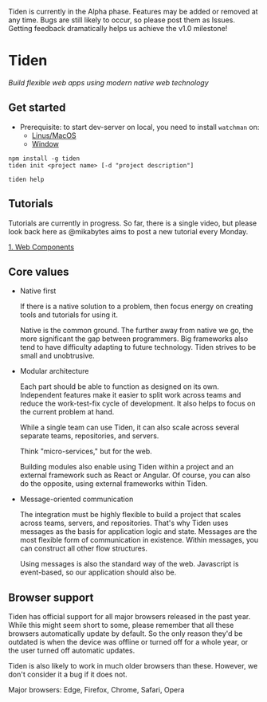 Tiden is currently in the Alpha phase. Features may be added or removed at any time. Bugs are still likely to occur, so please post them as Issues. Getting feedback dramatically helps us achieve the v1.0 milestone!

# Tiden

_Build flexible web apps using modern native web technology_

## Get started

- Prerequisite: to start dev-server on local, you need to install `watchman` on:
  + [Linus/MacOS](https://facebook.github.io/watchman/docs/install.html#linux-and-macos)
  + [Window](https://facebook.github.io/watchman/docs/install.html#windows)

```
npm install -g tiden
tiden init <project name> [-d "project description"]
```

```
tiden help
```

## Tutorials

Tutorials are currently in progress. So far, there is a single video, but please look back here as @mikabytes aims to post a new tutorial every Monday.

[1. Web Components](/tutorials/1-web-components/article.md)

## Core values

- Native first

  If there is a native solution to a problem, then focus energy on creating tools and tutorials for using it.

  Native is the common ground. The further away from native we go, the more significant the gap between programmers. Big frameworks also tend to have difficulty adapting to future technology. Tiden strives to be small and unobtrusive.

- Modular architecture

  Each part should be able to function as designed on its own. Independent features make it easier to split work across teams and reduce the work-test-fix cycle of development. It also helps to focus on the current problem at hand.

  While a single team can use Tiden, it can also scale across several separate teams, repositories, and servers.

  Think "micro-services," but for the web.

  Building modules also enable using Tiden within a project and an external framework such as React or Angular. Of course, you can also do the opposite, using external frameworks within Tiden.

- Message-oriented communication

  The integration must be highly flexible to build a project that scales across teams, servers, and repositories. That's why Tiden uses messages as the basis for application logic and state. Messages are the most flexible form of communication in existence. Within messages, you can construct all other flow structures.

  Using messages is also the standard way of the web. Javascript is event-based, so our application should also be.

## Browser support

Tiden has official support for all major browsers released in the past year. While this might seem short to some, please remember that all these browsers automatically update by default. So the only reason they'd be outdated is when the device was offline or turned off for a whole year, or the user turned off automatic updates.

Tiden is also likely to work in much older browsers than these. However, we don't consider it a bug if it does not.

Major browsers: Edge, Firefox, Chrome, Safari, Opera
